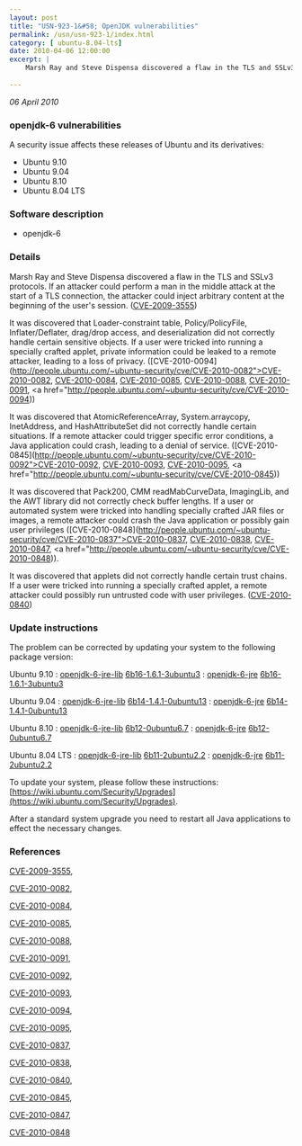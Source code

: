```yaml
---
layout: post
title: "USN-923-1&#58; OpenJDK vulnerabilities"
permalink: /usn/usn-923-1/index.html
category: [ ubuntu-8.04-lts]
date: 2010-04-06 12:00:00
excerpt: |
    Marsh Ray and Steve Dispensa discovered a flaw in the TLS and SSLv3 protocols. If an attacker could perform a man in the middle attack at the start of a TLS connection, the attacker could inject arbitrary content at the beginning of the user&#39;s session.  ([CVE-2009-3555](http://people.ubuntu.com/~ubuntu-security/cve/CVE-2009-3555))
    
--- 
```

 
 

*06 April 2010*

### openjdk-6 vulnerabilities

A security issue affects these releases of Ubuntu and its derivatives:

* Ubuntu 9.10
* Ubuntu 9.04
* Ubuntu 8.10
* Ubuntu 8.04 LTS

### Software description

* openjdk-6 

### Details

Marsh Ray and Steve Dispensa discovered a flaw in the TLS and SSLv3 protocols. If an attacker could perform a man in the middle attack at the start of a TLS connection, the attacker could inject arbitrary content at the beginning of the user&#39;s session. ([CVE-2009-3555](http://people.ubuntu.com/~ubuntu-security/cve/CVE-2009-3555))

It was discovered that Loader-constraint table, Policy/PolicyFile, Inflater/Deflater, drag/drop access, and deserialization did not correctly handle certain sensitive objects. If a user were tricked into running a specially crafted applet, private information could be leaked to a remote attacker, leading to a loss of privacy. ([CVE-2010-0094](http://people.ubuntu.com/~ubuntu-security/cve/CVE-2010-0082">CVE-2010-0082</a>, <a href="http://people.ubuntu.com/~ubuntu-security/cve/CVE-2010-0084">CVE-2010-0084</a>, <a href="http://people.ubuntu.com/~ubuntu-security/cve/CVE-2010-0085">CVE-2010-0085</a>, <a href="http://people.ubuntu.com/~ubuntu-security/cve/CVE-2010-0088">CVE-2010-0088</a>, <a href="http://people.ubuntu.com/~ubuntu-security/cve/CVE-2010-0091">CVE-2010-0091</a>, <a href="http://people.ubuntu.com/~ubuntu-security/cve/CVE-2010-0094))

It was discovered that AtomicReferenceArray, System.arraycopy, InetAddress, and HashAttributeSet did not correctly handle certain situations. If a remote attacker could trigger specific error conditions, a Java application could crash, leading to a denial of service. ([CVE-2010-0845](http://people.ubuntu.com/~ubuntu-security/cve/CVE-2010-0092">CVE-2010-0092</a>, <a href="http://people.ubuntu.com/~ubuntu-security/cve/CVE-2010-0093">CVE-2010-0093</a>, <a href="http://people.ubuntu.com/~ubuntu-security/cve/CVE-2010-0095">CVE-2010-0095</a>, <a href="http://people.ubuntu.com/~ubuntu-security/cve/CVE-2010-0845))

It was discovered that Pack200, CMM readMabCurveData, ImagingLib, and the AWT library did not correctly check buffer lengths. If a user or automated system were tricked into handling specially crafted JAR files or images, a remote attacker could crash the Java application or possibly gain user privileges ([CVE-2010-0848](http://people.ubuntu.com/~ubuntu-security/cve/CVE-2010-0837">CVE-2010-0837</a>, <a href="http://people.ubuntu.com/~ubuntu-security/cve/CVE-2010-0838">CVE-2010-0838</a>, <a href="http://people.ubuntu.com/~ubuntu-security/cve/CVE-2010-0847">CVE-2010-0847</a>, <a href="http://people.ubuntu.com/~ubuntu-security/cve/CVE-2010-0848)).

It was discovered that applets did not correctly handle certain trust chains. If a user were tricked into running a specially crafted applet, a remote attacker could possibly run untrusted code with user privileges. ([CVE-2010-0840](http://people.ubuntu.com/~ubuntu-security/cve/CVE-2010-0840)) 

### Update instructions

The problem can be corrected by updating your system to the following package version:

Ubuntu 9.10
 : [openjdk-6-jre-lib](https://launchpad.net/ubuntu/+source/openjdk-6) <span> [6b16-1.6.1-3ubuntu3](https://launchpad.net/ubuntu/+source/openjdk-6/6b16-1.6.1-3ubuntu3) </span> 
 : [openjdk-6-jre](https://launchpad.net/ubuntu/+source/openjdk-6) <span> [6b16-1.6.1-3ubuntu3](https://launchpad.net/ubuntu/+source/openjdk-6/6b16-1.6.1-3ubuntu3) </span> 

Ubuntu 9.04
 : [openjdk-6-jre-lib](https://launchpad.net/ubuntu/+source/openjdk-6) <span> [6b14-1.4.1-0ubuntu13](https://launchpad.net/ubuntu/+source/openjdk-6/6b14-1.4.1-0ubuntu13) </span> 
 : [openjdk-6-jre](https://launchpad.net/ubuntu/+source/openjdk-6) <span> [6b14-1.4.1-0ubuntu13](https://launchpad.net/ubuntu/+source/openjdk-6/6b14-1.4.1-0ubuntu13) </span> 

Ubuntu 8.10
 : [openjdk-6-jre-lib](https://launchpad.net/ubuntu/+source/openjdk-6) <span> [6b12-0ubuntu6.7](https://launchpad.net/ubuntu/+source/openjdk-6/6b12-0ubuntu6.7) </span> 
 : [openjdk-6-jre](https://launchpad.net/ubuntu/+source/openjdk-6) <span> [6b12-0ubuntu6.7](https://launchpad.net/ubuntu/+source/openjdk-6/6b12-0ubuntu6.7) </span> 

Ubuntu 8.04 LTS
 : [openjdk-6-jre-lib](https://launchpad.net/ubuntu/+source/openjdk-6) <span> [6b11-2ubuntu2.2](https://launchpad.net/ubuntu/+source/openjdk-6/6b11-2ubuntu2.2) </span> 
 : [openjdk-6-jre](https://launchpad.net/ubuntu/+source/openjdk-6) <span> [6b11-2ubuntu2.2](https://launchpad.net/ubuntu/+source/openjdk-6/6b11-2ubuntu2.2) </span> 

To update your system, please follow these instructions: [https://wiki.ubuntu.com/Security/Upgrades](https://wiki.ubuntu.com/Security/Upgrades).

After a standard system upgrade you need to restart all Java applications to effect the necessary changes. 

### References

 
 [CVE-2009-3555](http://people.ubuntu.com/~ubuntu-security/cve/CVE-2009-3555), 

 [CVE-2010-0082](http://people.ubuntu.com/~ubuntu-security/cve/CVE-2010-0082), 

 [CVE-2010-0084](http://people.ubuntu.com/~ubuntu-security/cve/CVE-2010-0084), 

 [CVE-2010-0085](http://people.ubuntu.com/~ubuntu-security/cve/CVE-2010-0085), 

 [CVE-2010-0088](http://people.ubuntu.com/~ubuntu-security/cve/CVE-2010-0088), 

 [CVE-2010-0091](http://people.ubuntu.com/~ubuntu-security/cve/CVE-2010-0091), 

 [CVE-2010-0092](http://people.ubuntu.com/~ubuntu-security/cve/CVE-2010-0092), 

 [CVE-2010-0093](http://people.ubuntu.com/~ubuntu-security/cve/CVE-2010-0093), 

 [CVE-2010-0094](http://people.ubuntu.com/~ubuntu-security/cve/CVE-2010-0094), 

 [CVE-2010-0095](http://people.ubuntu.com/~ubuntu-security/cve/CVE-2010-0095), 

 [CVE-2010-0837](http://people.ubuntu.com/~ubuntu-security/cve/CVE-2010-0837), 

 [CVE-2010-0838](http://people.ubuntu.com/~ubuntu-security/cve/CVE-2010-0838), 

 [CVE-2010-0840](http://people.ubuntu.com/~ubuntu-security/cve/CVE-2010-0840), 

 [CVE-2010-0845](http://people.ubuntu.com/~ubuntu-security/cve/CVE-2010-0845), 

 [CVE-2010-0847](http://people.ubuntu.com/~ubuntu-security/cve/CVE-2010-0847), 

 [CVE-2010-0848](http://people.ubuntu.com/~ubuntu-security/cve/CVE-2010-0848)
 

